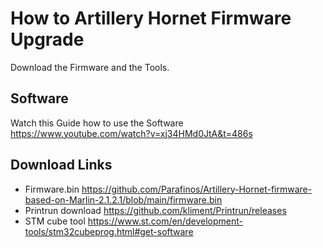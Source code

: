 
# How to Artillery Hornet Firmware Upgrade

Download the Firmware and the Tools.

## Software

Watch this Guide how to use the Software https://www.youtube.com/watch?v=xj34HMd0JtA&t=486s

## Download Links

 - Firmware.bin https://github.com/Parafinos/Artillery-Hornet-firmware-based-on-Marlin-2.1.2.1/blob/main/firmware.bin
 - Printrun download https://github.com/kliment/Printrun/releases
 - STM cube tool https://www.st.com/en/development-tools/stm32cubeprog.html#get-software
